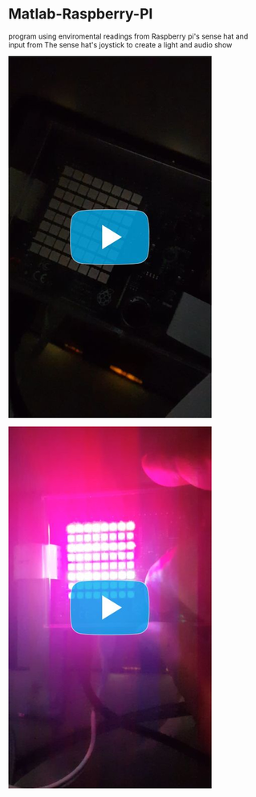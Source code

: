 # Matlab-Raspberry-PI
program using enviromental readings from Raspberry pi's sense hat and input from The sense hat's joystick to create a light and audio show

[![Example Video 1](images/vimeo--358623482-c05b58ac6eb4c4700831b2b3070cd403.jpg)](https://vimeo.com/358623482 "")

[![Example Video 1](images/vimeo--358623430-c05b58ac6eb4c4700831b2b3070cd403.jpg)](https://vimeo.com/358623430 "")




